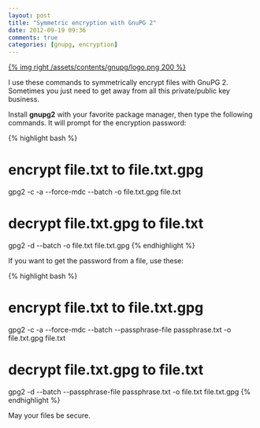 ```yaml
---
layout: post
title: "Symmetric encryption with GnuPG 2"
date: 2012-09-19 09:36
comments: true
categories: [gnupg, encryption]
---
```


[{% img right /assets/contents/gnupg/logo.png 200 %}](http://www.gnupg.org)

I use these commands to symmetrically encrypt files with GnuPG 2. Sometimes you
just need to get away from all this private/public key business.

Install **gnupg2** with your favorite package manager, then type the following
commands. It will prompt for the encryption password:

{% highlight bash %}
# encrypt file.txt to file.txt.gpg
gpg2 -c -a --force-mdc --batch -o file.txt.gpg file.txt

# decrypt file.txt.gpg to file.txt
gpg2 -d --batch -o file.txt file.txt.gpg
{% endhighlight %}

If you want to get the password from a file, use these:

{% highlight bash %}
# encrypt file.txt to file.txt.gpg
gpg2 -c -a --force-mdc --batch --passphrase-file passphrase.txt -o file.txt.gpg file.txt

# decrypt file.txt.gpg to file.txt
gpg2 -d --batch --passphrase-file passphrase.txt -o file.txt file.txt.gpg
{% endhighlight %}

May your files be secure.

